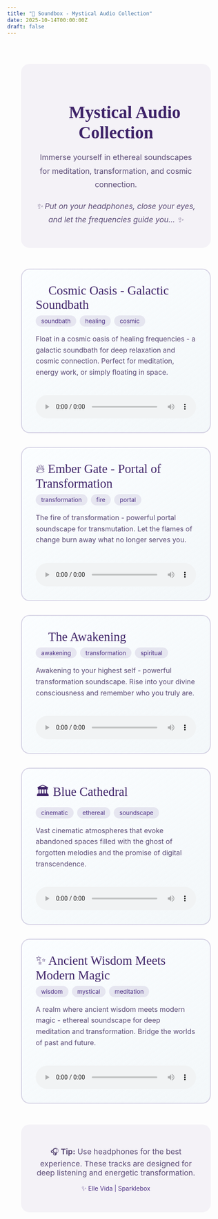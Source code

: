 ```yaml
---
title: "🎵 Soundbox - Mystical Audio Collection"
date: 2025-10-14T00:00:00Z
draft: false
---
```


<style>
.audio-gallery {
    max-width: 900px;
    margin: 2rem auto;
    padding: 2rem;
}

.audio-track {
    background: linear-gradient(145deg, rgba(250, 253, 255, 0.9), rgba(238, 244, 247, 0.7));
    border: 2px solid rgba(75, 46, 131, 0.2);
    border-radius: 20px;
    padding: 2rem;
    margin-bottom: 2rem;
    transition: all 0.3s ease;
}

.audio-track:hover {
    transform: translateY(-5px);
    border-color: rgba(75, 46, 131, 0.4);
    box-shadow: 0 10px 30px rgba(75, 46, 131, 0.2);
}

.track-title {
    font-family: 'Cormorant', serif;
    font-size: 1.8rem;
    color: #3f2469;
    margin-bottom: 0.5rem;
}

.track-description {
    color: #5a4a75;
    font-size: 1rem;
    margin-bottom: 1.5rem;
    line-height: 1.6;
}

.track-tags {
    display: flex;
    gap: 0.5rem;
    margin-bottom: 1rem;
    flex-wrap: wrap;
}

.tag {
    background: rgba(75, 46, 131, 0.1);
    color: #4b2e83;
    padding: 0.3rem 0.8rem;
    border-radius: 20px;
    font-size: 0.85rem;
}

audio {
    width: 100%;
    margin-top: 1rem;
    border-radius: 10px;
}

.intro {
    text-align: center;
    margin-bottom: 3rem;
    padding: 2rem;
    background: rgba(75, 46, 131, 0.05);
    border-radius: 20px;
}

.intro h1 {
    font-family: 'Cormorant', serif;
    color: #3f2469;
    font-size: 2.5rem;
    margin-bottom: 1rem;
}

.intro p {
    color: #5a4a75;
    font-size: 1.1rem;
    line-height: 1.8;
}
</style>

<div class="audio-gallery">

<div class="intro">
<h1>🎵 Mystical Audio Collection</h1>
<p>Immerse yourself in ethereal soundscapes for meditation, transformation, and cosmic connection.</p>
<p><em>✨ Put on your headphones, close your eyes, and let the frequencies guide you... ✨</em></p>
</div>

<div class="audio-track">
<div class="track-title">🌌 Cosmic Oasis - Galactic Soundbath</div>
<div class="track-tags">
<span class="tag">soundbath</span>
<span class="tag">healing</span>
<span class="tag">cosmic</span>
</div>
<div class="track-description">
Float in a cosmic oasis of healing frequencies - a galactic soundbath for deep relaxation and cosmic connection. Perfect for meditation, energy work, or simply floating in space.
</div>
<audio controls preload="metadata">
<source src="/Cosmic-Oasis-Galactic-Soundbath.wav" type="audio/wav">
Your browser doesn't support audio playback.
</audio>
</div>

<div class="audio-track">
<div class="track-title">🔥 Ember Gate - Portal of Transformation</div>
<div class="track-tags">
<span class="tag">transformation</span>
<span class="tag">fire</span>
<span class="tag">portal</span>
</div>
<div class="track-description">
The fire of transformation - powerful portal soundscape for transmutation. Let the flames of change burn away what no longer serves you.
</div>
<audio controls preload="metadata">
<source src="/Ember-Gate.wav" type="audio/wav">
Your browser doesn't support audio playback.
</audio>
</div>

<div class="audio-track">
<div class="track-title">🌟 The Awakening</div>
<div class="track-tags">
<span class="tag">awakening</span>
<span class="tag">transformation</span>
<span class="tag">spiritual</span>
</div>
<div class="track-description">
Awakening to your highest self - powerful transformation soundscape. Rise into your divine consciousness and remember who you truly are.
</div>
<audio controls preload="metadata">
<source src="/The-Awakening-.wav" type="audio/wav">
Your browser doesn't support audio playback.
</audio>
</div>

<div class="audio-track">
<div class="track-title">🏛️ Blue Cathedral</div>
<div class="track-tags">
<span class="tag">cinematic</span>
<span class="tag">ethereal</span>
<span class="tag">soundscape</span>
</div>
<div class="track-description">
Vast cinematic atmospheres that evoke abandoned spaces filled with the ghost of forgotten melodies and the promise of digital transcendence.
</div>
<audio controls preload="metadata">
<source src="/Blue-Cathedral.wav" type="audio/wav">
Your browser doesn't support audio playback.
</audio>
</div>

<div class="audio-track">
<div class="track-title">✨ Ancient Wisdom Meets Modern Magic</div>
<div class="track-tags">
<span class="tag">wisdom</span>
<span class="tag">mystical</span>
<span class="tag">meditation</span>
</div>
<div class="track-description">
A realm where ancient wisdom meets modern magic - ethereal soundscape for deep meditation and transformation. Bridge the worlds of past and future.
</div>
<audio controls preload="metadata">
<source src="/A-Realm-Where-Ancient-Wisdom-Meets-Modern-Magic.wav" type="audio/wav">
Your browser doesn't support audio playback.
</audio>
</div>

<div style="text-align: center; margin-top: 3rem; padding: 2rem; background: rgba(75, 46, 131, 0.05); border-radius: 20px;">
<p style="color: #5a4a75; font-size: 1.1rem;">
🎧 <strong>Tip:</strong> Use headphones for the best experience. These tracks are designed for deep listening and energetic transformation.
</p>
<p style="color: #4b2e83; margin-top: 1rem;">
✨ Elle Vida | Sparklebox
</p>
</div>

</div>

